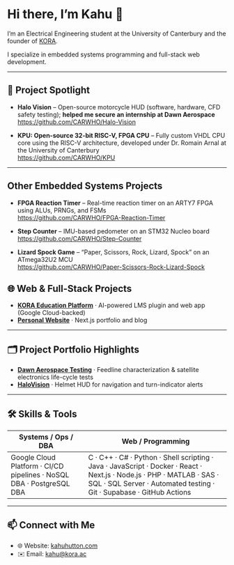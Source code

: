 <!--
  Profile README for CARWHO (Kahu Hutton)
-->

# Hi there, I’m Kahu 👋

I’m an Electrical Engineering student at the University of Canterbury and the founder of [KORA](https://www.kora.ac/).  

I specialize in embedded systems programming and full-stack web development.

---

## 🚀 Project Spotlight

- **Halo Vision** – Open-source motorcycle HUD (software, hardware, CFD safety testing); **helped me secure an internship at Dawn Aerospace**
  https://github.com/CARWHO/Halo-Vision

- **KPU: Open-source 32-bit RISC-V, FPGA CPU** – Fully custom VHDL CPU core using the RISC-V architecture, developed under Dr. Romain Arnal at the University of Canterbury  
  https://github.com/CARWHO/KPU

---

## Other Embedded Systems Projects

- **FPGA Reaction Timer** – Real-time reaction timer on an ARTY7 FPGA using ALUs, PRNGs, and FSMs  
  https://github.com/CARWHO/FPGA-Reaction-Timer

- **Step Counter** – IMU-based pedometer on an STM32 Nucleo board  
  https://github.com/CARWHO/Step-Counter

- **Lizard Spock Game** – “Paper, Scissors, Rock, Lizard, Spock” on an ATmega32U2 MCU  
  https://github.com/CARWHO/Paper-Scissors-Rock-Lizard-Spock

## 🌐 Web & Full-Stack Projects

- **[KORA Education Platform](https://www.kahuhutton.com/work/kora)** · AI-powered LMS plugin and web app (Google Cloud-backed)  
- **[Personal Website](https://github.com/CARWHO/Personal-Site)** · Next.js portfolio and blog  

---

## 🗂 Project Portfolio Highlights

- **[Dawn Aerospace Testing](https://www.kahuhutton.com/work/dawn-aerospace)** · Feedline characterization & satellite electronics life-cycle tests  
- **[HaloVision](https://www.kahuhutton.com/work/halo-vision)** · Helmet HUD for navigation and turn-indicator alerts

---

## 🛠️ Skills & Tools

| Systems / Ops / DBA                              | Web / Programming                                                                                                                                                    |
| ------------------------------------------------- | ------------------------------------------------------------------------------------------------------------------------------------------------------------------- |
| Google Cloud Platform · CI/CD pipelines · NoSQL DBA · PostgreSQL DBA | C · C++ · C# · Python · Shell scripting · Java · JavaScript · Docker · React · Next.js · Node.js · PHP · MATLAB · SAS · SQL · SQL Server · Automated testing · Git · Supabase · GitHub Actions |

---

## 📫 Connect with Me

- 🌐 Website: [kahuhutton.com](https://kahuhutton.com)  
- ✉️ Email: kahu@kora.ac  
